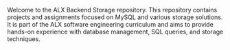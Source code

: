 Welcome to the ALX Backend Storage repository. This repository contains projects and assignments focused on MySQL and various storage solutions. It is part of the ALX software engineering curriculum and aims to provide hands-on experience with database management, SQL queries, and storage techniques.